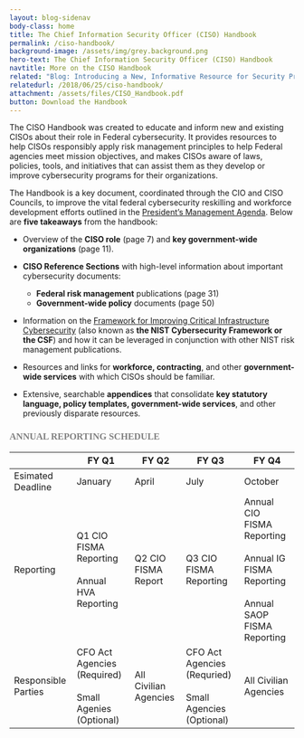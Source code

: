 ```yaml
---
layout: blog-sidenav
body-class: home
title: The Chief Information Security Officer (CISO) Handbook
permalink: /ciso-handbook/
background-image: /assets/img/grey.background.png
hero-text: The Chief Information Security Officer (CISO) Handbook
navtitle: More on the CISO Handbook
related: "Blog: Introducing a New, Informative Resource for Security Professionals"
relatedurl: /2018/06/25/ciso-handbook/
attachment: /assets/files/CISO_Handbook.pdf
button: Download the Handbook
---
```

The CISO Handbook was created to educate and inform new and existing CISOs about their role in Federal cybersecurity. It provides resources to help CISOs responsibly apply risk management principles to help Federal agencies meet mission objectives, and makes CISOs aware of laws, policies, tools, and initiatives that can assist them as they develop or improve cybersecurity programs for their organizations. 

The Handbook is a key document, coordinated through the CIO and CISO Councils, to improve the vital federal cybersecurity reskilling and workforce development efforts outlined in the <a href="https://www.performance.gov/PMA/">President’s Management Agenda</a>. Below are **five takeaways** from the handbook: 
  
+ Overview of the **CISO role** (page 7) and **key government-wide organizations** (page 11).

+ **CISO Reference Sections** with high-level information about important cybersecurity documents:
  - **Federal risk management** publications (page 31)
  - **Government-wide policy** documents (page 50) 

+ Information on the <a href="https://nvlpubs.nist.gov/nistpubs/CSWP/NIST.CSWP.04162018.pdf">Framework for Improving Critical Infrastructure Cybersecurity</a> (also known as **the NIST Cybersecurity Framework or the CSF**) and how it can be leveraged in conjunction with other NIST risk management publications.

+ Resources and links for **workforce, contracting**, and other **government-wide services** with which CISOs should be familiar.

+ Extensive, searchable **appendices** that consolidate **key statutory language, policy templates, government-wide services**, and other previously disparate resources.

<h3 style="font-family: 'Raleway'; color: #818181;">ANNUAL REPORTING SCHEDULE</h3>

|  | FY Q1 | FY Q2 | FY Q3 | FY Q4 |
|-------|--------|---------|--------|---------|
| Esimated Deadline | January | April | July | October |
| Reporting | Q1 CIO FISMA Reporting<br/><br/> Annual HVA  Reporting | Q2 CIO FISMA Report | Q3 CIO FISMA Reporting | Annual CIO FISMA Reporting <br/><br/> Annual IG FISMA Reporting <br/><br/> Annual SAOP FISMA Reporting|
| Responsible Parties | CFO Act Agencies (Required) <br/><br/>Small Agenies (Optional) | All Civilian Agencies | CFO Act Agencies (Requried) <br/><br/> Small Agencies (Optional) | All Civilian Agencies|
